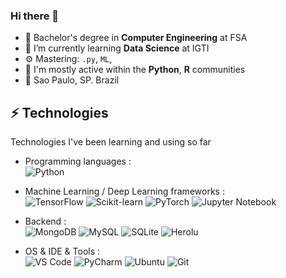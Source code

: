### Hi there 👋

- 🔭 Bachelor's degree in **Computer Engineering** at FSA
- 🌱 I’m currently learning **Data Science** at IGTI
- ⚙️ Mastering: `.py`, `ML`,
- 💬 I'm mostly active within the **Python**, **R** communities
- 📍 Sao Paulo, SP. Brazil

## ⚡ Technologies
Technologies I've been learning and using so far 

- Programming languages : <br />
 ![Python](https://img.shields.io/badge/Python-3776AB?style=for-the-badge&logo=python&logoColor=white)

- Machine Learning / Deep Learning frameworks : <br />
 ![TensorFlow](https://img.shields.io/badge/TensorFlow-FF6F00?style=for-the-badge&logo=TensorFlow&logoColor=white)
 ![Scikit-learn](https://img.shields.io/badge/scikit_learn-F7931E?style=for-the-badge&logo=scikit-learn&logoColor=white)
 ![PyTorch](https://img.shields.io/badge/PyTorch-EE4C2C?style=for-the-badge&logo=PyTorch&logoColor=white)
 ![Jupyter Notebook](https://img.shields.io/badge/Jupyter-%23F37626.svg?style=for-the-badge&logo=Jupyter&logoColor=white)
 
- Backend : <br />
 ![MongoDB](https://img.shields.io/badge/MongoDB-4EA94B?style=for-the-badge&logo=mongodb&logoColor=white)
 ![MySQL](https://img.shields.io/badge/MySQL-00000F?style=for-the-badge&logo=mysql&logoColor=white)
 ![SQLite](https://img.shields.io/badge/SQLite-07405E?style=for-the-badge&logo=sqlite&logoColor=white)
 ![Herolu](https://img.shields.io/badge/Heroku-430098?style=for-the-badge&logo=heroku&logoColor=white)
 
- OS & IDE & Tools : <br />
 ![VS Code](https://img.shields.io/badge/Visual_Studio_Code-0078D4?style=for-the-badge&logo=visual%20studio%20code&logoColor=white)
 ![PyCharm](https://img.shields.io/badge/PyCharm-000000.svg?&style=for-the-badge&logo=PyCharm&logoColor=white)
 ![Ubuntu](https://img.shields.io/badge/Ubuntu-E95420?style=for-the-badge&logo=ubuntu&logoColor=white)
 ![Git](https://img.shields.io/badge/Git-F05032?style=for-the-badge&logo=git&logoColor=white)
  
